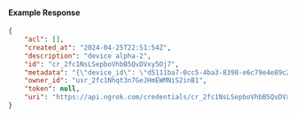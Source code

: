<!-- Code generated for API Clients. DO NOT EDIT. -->

#### Example Response

```json
{
	"acl": [],
	"created_at": "2024-04-25T22:51:54Z",
	"description": "device alpha-2",
	"id": "cr_2fc1NsLSepboVhbB5QvDVxy5Oj7",
	"metadata": "{\"device_id\": \"d5111ba7-0cc5-4ba3-8398-e6c79e4e89c2\"}",
	"owner_id": "usr_2fc1Nhqt3n7GeJHmEWMNiS2inB1",
	"token": null,
	"uri": "https://api.ngrok.com/credentials/cr_2fc1NsLSepboVhbB5QvDVxy5Oj7"
}
```
